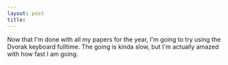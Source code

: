 ```yaml
---
layout: post
title: 
---
```


Now that I'm done with all my papers for the year, I'm going to try using the Dvorak keyboard fulltime. The going is kinda slow, but I'm actually amazed with how fast I am going.
